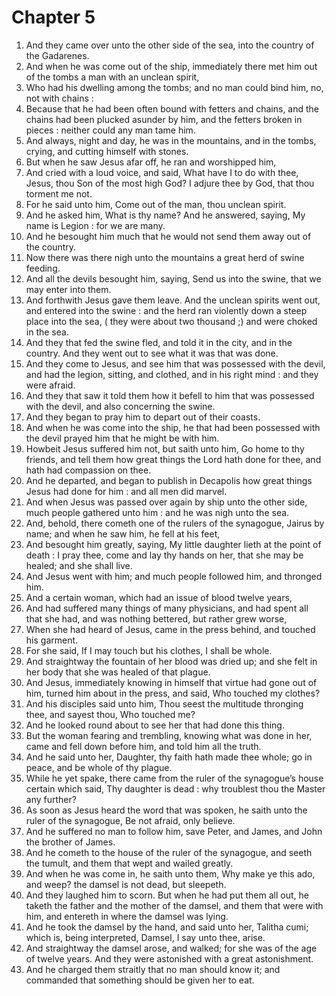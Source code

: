 # Chapter 5

1. And they came over unto the other side of the sea, into the country of the Gadarenes.
2. And when he was come out of the ship, immediately there met him out of the tombs a man with an unclean spirit,
3. Who had his dwelling among the tombs; and no man could bind him, no, not with chains :
4. Because that he had been often bound with fetters and chains, and the chains had been plucked asunder by him, and the fetters broken in pieces : neither could any man tame him.
5. And always, night and day, he was in the mountains, and in the tombs, crying, and cutting himself with stones.
6. But when he saw Jesus afar off, he ran and worshipped him,
7. And cried with a loud voice, and said, What have I to do with thee, Jesus, thou Son of the most high God? I adjure thee by God, that thou torment me not.
8. For he said unto him, Come out of the man, thou unclean spirit.
9. And he asked him, What is thy name? And he answered, saying, My name is Legion : for we are many.
10. And he besought him much that he would not send them away out of the country.
11. Now there was there nigh unto the mountains a great herd of swine feeding.
12. And all the devils besought him, saying, Send us into the swine, that we may enter into them.
13. And forthwith Jesus gave them leave. And the unclean spirits went out, and entered into the swine : and the herd ran violently down a steep place into the sea, ( they were about two thousand ;) and were choked in the sea.
14. And they that fed the swine fled, and told it in the city, and in the country. And they went out to see what it was that was done.
15. And they come to Jesus, and see him that was possessed with the devil, and had the legion, sitting, and clothed, and in his right mind : and they were afraid.
16. And they that saw it told them how it befell to him that was possessed with the devil, and also concerning the swine.
17. And they began to pray him to depart out of their coasts.
18. And when he was come into the ship, he that had been possessed with the devil prayed him that he might be with him.
19. Howbeit Jesus suffered him not, but saith unto him, Go home to thy friends, and tell them how great things the Lord hath done for thee, and hath had compassion on thee.
20. And he departed, and began to publish in Decapolis how great things Jesus had done for him : and all men did marvel.
21. And when Jesus was passed over again by ship unto the other side, much people gathered unto him : and he was nigh unto the sea.
22. And, behold, there cometh one of the rulers of the synagogue, Jairus by name; and when he saw him, he fell at his feet,
23. And besought him greatly, saying, My little daughter lieth at the point of death : I pray thee, come and lay thy hands on her, that she may be healed; and she shall live.
24. And Jesus went with him; and much people followed him, and thronged him.
25. And a certain woman, which had an issue of blood twelve years,
26. And had suffered many things of many physicians, and had spent all that she had, and was nothing bettered, but rather grew worse,
27. When she had heard of Jesus, came in the press behind, and touched his garment.
28. For she said, If I may touch but his clothes, I shall be whole.
29. And straightway the fountain of her blood was dried up; and she felt in her body that she was healed of that plague.
30. And Jesus, immediately knowing in himself that virtue had gone out of him, turned him about in the press, and said, Who touched my clothes?
31. And his disciples said unto him, Thou seest the multitude thronging thee, and sayest thou, Who touched me?
32. And he looked round about to see her that had done this thing.
33. But the woman fearing and trembling, knowing what was done in her, came and fell down before him, and told him all the truth.
34. And he said unto her, Daughter, thy faith hath made thee whole; go in peace, and be whole of thy plague.
35. While he yet spake, there came from the ruler of the synagogue’s house certain which said, Thy daughter is dead : why troublest thou the Master any further?
36. As soon as Jesus heard the word that was spoken, he saith unto the ruler of the synagogue, Be not afraid, only believe.
37. And he suffered no man to follow him, save Peter, and James, and John the brother of James.
38. And he cometh to the house of the ruler of the synagogue, and seeth the tumult, and them that wept and wailed greatly.
39. And when he was come in, he saith unto them, Why make ye this ado, and weep? the damsel is not dead, but sleepeth.
40. And they laughed him to scorn. But when he had put them all out, he taketh the father and the mother of the damsel, and them that were with him, and entereth in where the damsel was lying.
41. And he took the damsel by the hand, and said unto her, Talitha cumi; which is, being interpreted, Damsel, I say unto thee, arise.
42. And straightway the damsel arose, and walked; for she was of the age of twelve years. And they were astonished with a great astonishment.
43. And he charged them straitly that no man should know it; and commanded that something should be given her to eat.

